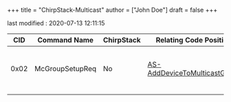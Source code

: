 +++
title = "ChirpStack-Multicast"
author = ["John Doe"]
draft = false
+++

last modified
: 2020-07-13 12:11:15

| CID  | Command Name    | ChirpStack | Relating Code Position                                                                                                                                                                 | Note                                  |
|------|-----------------|------------|----------------------------------------------------------------------------------------------------------------------------------------------------------------------------------------|---------------------------------------|
| 0x02 | McGroupSetupReq | No         | [AS-AddDeviceToMulticastGroup](https://github.com/brocaar/chirpstack-application-server/blob/6ad4201f8dc8f33841ba848ad3ead0de914860be/internal/storage/multicast%5Fgroup.go#L374-L374) | just add device info(eui, mgid) to db |
|      |                 |            |                                                                                                                                                                                        |                                       |
